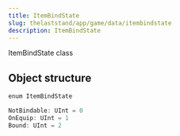 ```yaml
---
title: ItemBindState
slug: thelaststand/app/game/data/itembindstate
description: ItemBindState
---
```


ItemBindState class

## Object structure

```scala
enum ItemBindState

NotBindable: UInt = 0
OnEquip: UInt = 1
Bound: UInt = 2

```
